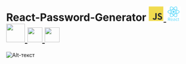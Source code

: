 # React-Password-Generator <span align="left"> <a href="https://developer.mozilla.org/en-US/docs/Web/JavaScript" target="_blank" rel="noreferrer"> <img src="https://raw.githubusercontent.com/devicons/devicon/master/icons/javascript/javascript-original.svg" alt="javascript" width="40" height="40"/> </a> <a href="https://reactjs.org/" target="_blank" rel="noreferrer"> <img src="https://raw.githubusercontent.com/devicons/devicon/master/icons/react/react-original-wordmark.svg" alt="react" width="40" height="40"/> </a> </a> <a href="https://reactjs.org/" target="_blank" rel="noreferrer"> <img src="https://cdn.jsdelivr.net/gh/devicons/devicon/icons/sass/sass-original.svg" width="50" height="50" /> </a> </span> <a href="https://reactjs.org/" target="_blank" rel="noreferrer"> <img src="https://cdn.jsdelivr.net/gh/devicons/devicon/icons/html5/html5-original.svg" width="40" height="40"/> </a> </span> </a> </span> <a href="https://reactjs.org/" target="_blank" rel="noreferrer"> <img src="https://cdn.jsdelivr.net/gh/devicons/devicon/icons/css3/css3-original.svg" width="40" height="40"/> </a></span>
![Alt-текст](/src/img/password.jpeg)
